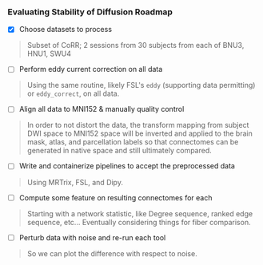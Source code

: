 ### Evaluating Stability of Diffusion Roadmap

- [x] Choose datasets to process
> Subset of CoRR; 2 sessions from 30 subjects from each of BNU3, HNU1, SWU4

- [ ] Perform eddy current correction on all data
> Using the same routine, likely FSL's `eddy` (supporting data permitting) or `eddy_correct`, on all data.

- [ ] Align all data to MNI152 & manually quality control
> In order to not distort the data, the transform mapping from subject DWI space to MNI152 space will be inverted and applied to the brain mask, atlas, and parcellation labels so that connectomes can be generated in native space and still ultimately compared.

- [ ] Write and containerize pipelines to accept the preprocessed data
> Using MRTrix, FSL, and Dipy.

- [ ] Compute some feature on resulting connectomes for each
> Starting with a network statistic, like Degree sequence, ranked edge sequence, etc... Eventually considering things for fiber comparison.

- [ ] Perturb data with noise and re-run each tool
> So we can plot the difference with respect to noise.
